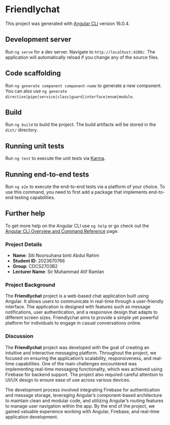 # Friendlychat

This project was generated with [Angular CLI](https://github.com/angular/angular-cli) version 16.0.4.

## Development server

Run `ng serve` for a dev server. Navigate to `http://localhost:4200/`. The application will automatically reload if you change any of the source files.

## Code scaffolding

Run `ng generate component component-name` to generate a new component. You can also use `ng generate directive|pipe|service|class|guard|interface|enum|module`.

## Build

Run `ng build` to build the project. The build artifacts will be stored in the `dist/` directory.

## Running unit tests

Run `ng test` to execute the unit tests via [Karma](https://karma-runner.github.io).

## Running end-to-end tests

Run `ng e2e` to execute the end-to-end tests via a platform of your choice. To use this command, you need to first add a package that implements end-to-end testing capabilities.

## Further help

To get more help on the Angular CLI use `ng help` or go check out the [Angular CLI Overview and Command Reference](https://angular.io/cli) page.

### Project Details

- **Name**: Siti Noorsuhana binti Abdul Rahim
- **Student ID**: 2023670766
- **Group**: CDCS2703B2
- **Lecturer Name**: Sir Muhammad Atif Ramlan
  
### Project Background

The **Friendlychat** project is a web-based chat application built using Angular. It allows users to communicate in real-time through a user-friendly interface. The application is designed with features such as message notifications, user authentication, and a responsive design that adapts to different screen sizes. Friendlychat aims to provide a simple yet powerful platform for individuals to engage in casual conversations online.

### Discussion

The **Friendlychat** project was developed with the goal of creating an intuitive and interactive messaging platform. Throughout the project, we focused on ensuring the application’s scalability, responsiveness, and real-time capabilities. One of the main challenges encountered was implementing real-time messaging functionality, which was achieved using Firebase for backend support. The project also required careful attention to UI/UX design to ensure ease of use across various devices.

The development process involved integrating Firebase for authentication and message storage, leveraging Angular’s component-based architecture to maintain clean and modular code, and utilizing Angular’s routing features to manage user navigation within the app. By the end of the project, we gained valuable experience working with Angular, Firebase, and real-time application development.
